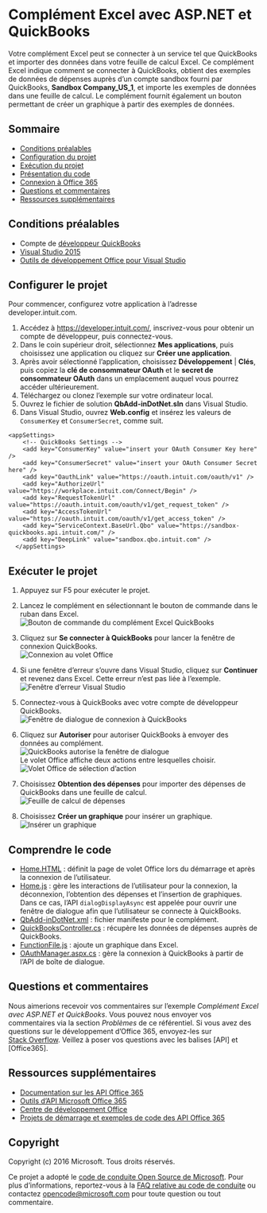 # <a name="excel-add-in-with-aspnet-and-quickbooks"></a>Complément Excel avec ASP.NET et QuickBooks

Votre complément Excel peut se connecter à un service tel que QuickBooks et importer des données dans votre feuille de calcul Excel. Ce complément Excel indique comment se connecter à QuickBooks, obtient des exemples de données de dépenses auprès d’un compte sandbox fourni par QuickBooks, **Sandbox Company_US_1**, et importe les exemples de données dans une feuille de calcul. Le complément fournit également un bouton permettant de créer un graphique à partir des exemples de données.

## <a name="table-of-contents"></a>Sommaire

* [Conditions préalables](#prerequisites)
* [Configuration du projet](#configure-the-project)
* [Exécution du projet](#run-the-project)
* [Présentation du code](#understand-the-code)
* [Connexion à Office 365](#connect-to-office-365)
* [Questions et commentaires](#questions-and-comments)
* [Ressources supplémentaires](#additional-resources)

## <a name="prerequisites"></a>Conditions préalables

* Compte de [développeur QuickBooks](https://developer.intuit.com/)
* [Visual Studio 2015](https://www.visualstudio.com/downloads/download-visual-studio-vs.aspx)
* [Outils de développement Office pour Visual Studio](https://www.visualstudio.com/en-us/features/office-tools-vs.aspx)

## <a name="configure-the-project"></a>Configurer le projet

Pour commencer, configurez votre application à l’adresse developer.intuit.com.

1. Accédez à https://developer.intuit.com/, inscrivez-vous pour obtenir un compte de développeur, puis connectez-vous.
2. Dans le coin supérieur droit, sélectionnez **Mes applications**, puis choisissez une application ou cliquez sur **Créer une application**. 
3. Après avoir sélectionné l’application, choisissez **Développement** | **Clés**, puis copiez la **clé de consommateur OAuth** et le **secret de consommateur OAuth** dans un emplacement auquel vous pourrez accéder ultérieurement.
4. Téléchargez ou clonez l’exemple sur votre ordinateur local.
5. Ouvrez le fichier de solution **QbAdd-inDotNet.sln** dans Visual Studio.
6. Dans Visual Studio, ouvrez **Web.config** et insérez les valeurs de `ConsumerKey` et `ConsumerSecret`, comme suit.

```
<appSettings>
    <!-- QuickBooks Settings -->
    <add key="ConsumerKey" value="insert your OAuth Consumer Key here" />
    <add key="ConsumerSecret" value="insert your OAuth Consumer Secret here" />
    <add key="OauthLink" value="https://oauth.intuit.com/oauth/v1" />
    <add key="AuthorizeUrl" value="https://workplace.intuit.com/Connect/Begin" />
    <add key="RequestTokenUrl" value="https://oauth.intuit.com/oauth/v1/get_request_token" />
    <add key="AccessTokenUrl" value="https://oauth.intuit.com/oauth/v1/get_access_token" />
    <add key="ServiceContext.BaseUrl.Qbo" value="https://sandbox-quickbooks.api.intuit.com/" />
    <add key="DeepLink" value="sandbox.qbo.intuit.com" />
  </appSettings>
```

## <a name="run-the-project"></a>Exécuter le projet

1. Appuyez sur F5 pour exécuter le projet.

2. Lancez le complément en sélectionnant le bouton de commande dans le ruban dans Excel.<br>![Bouton de commande du complément Excel QuickBooks](../readme-images/readme_command_image.PNG)  

3. Cliquez sur **Se connecter à QuickBooks** pour lancer la fenêtre de connexion QuickBooks.<br>![Connexion au volet Office](../readme-images/readme_image_taskpane.PNG)

4. Si une fenêtre d’erreur s’ouvre dans Visual Studio, cliquez sur **Continuer** et revenez dans Excel. Cette erreur n’est pas liée à l’exemple.<br>![Fenêtre d’erreur Visual Studio](../readme-images/readme_image_error.PNG)

5. Connectez-vous à QuickBooks avec votre compte de développeur QuickBooks.<br>![Fenêtre de dialogue de connexion à QuickBooks](../readme-images/readme_image_signin.PNG)

6. Cliquez sur **Autoriser** pour autoriser QuickBooks à envoyer des données au complément.<br>![QuickBooks autorise la fenêtre de dialogue](../readme-images/readme_image_authorize.PNG) <br> Le volet Office affiche deux actions entre lesquelles choisir. <br>![Volet Office de sélection d’action](../readme-images/readme_image_action.PNG)

8. Choisissez **Obtention des dépenses** pour importer des dépenses de QuickBooks dans une feuille de calcul. <br>![Feuille de calcul de dépenses](../readme-images/readme_image_expenses.PNG)

9. Choisissez **Créer un graphique** pour insérer un graphique. <br>![Insérer un graphique](../readme-images/readme_image_chart.PNG)

## <a name="understand-the-code"></a>Comprendre le code

* [Home.HTML](QbAdd-inDotNetWeb/Home.html) : définit la page de volet Office lors du démarrage et après la connexion de l’utilisateur.
* [Home.js](QbAdd-inDotNetWeb/Home.js) : gère les interactions de l’utilisateur pour la connexion, la déconnexion, l’obtention des dépenses et l’insertion de graphiques. Dans ce cas, l’API `dialogDisplayAsync` est appelée pour ouvrir une fenêtre de dialogue afin que l’utilisateur se connecte à QuickBooks.
* [QbAdd-inDotNet.xml](QbAdd-inDotNet/QbAdd-inDotNetManifest/QbAdd-inDotNet.xml) : fichier manifeste pour le complément. 
* [QuickBooksController.cs](QbAdd-inDotNetWeb/Controllers/QuickBooksController.cs) : récupère les données de dépenses auprès de QuickBooks.
* [FunctionFile.js](QbAdd-inDotNetWeb/Functions/FunctionFile.js) : ajoute un graphique dans Excel.
* [OAuthManager.aspx.cs](QbAdd-inDotNetWeb/OAuthManager.aspx.cs) : gère la connexion à QuickBooks à partir de l’API de boîte de dialogue.

## <a name="questions-and-comments"></a>Questions et commentaires

Nous aimerions recevoir vos commentaires sur l’exemple *Complément Excel avec ASP.NET et QuickBooks*. Vous pouvez nous envoyer vos commentaires via la section *Problèmes* de ce référentiel. Si vous avez des questions sur le développement d’Office 365, envoyez-les sur [Stack Overflow](http://stackoverflow.com/questions/tagged/Office365+API). Veillez à poser vos questions avec les balises [API] et [Office365].

## <a name="additional-resources"></a>Ressources supplémentaires

* [Documentation sur les API Office 365](http://msdn.microsoft.com/office/office365/howto/platform-development-overview)
* [Outils d’API Microsoft Office 365](https://visualstudiogallery.msdn.microsoft.com/a15b85e6-69a7-4fdf-adda-a38066bb5155)
* [Centre de développement Office](http://dev.office.com/)
* [Projets de démarrage et exemples de code des API Office 365](http://msdn.microsoft.com/en-us/office/office365/howto/starter-projects-and-code-samples)

## <a name="copyright"></a>Copyright
Copyright (c) 2016 Microsoft. Tous droits réservés.


Ce projet a adopté le [code de conduite Open Source de Microsoft](https://opensource.microsoft.com/codeofconduct/). Pour plus d’informations, reportez-vous à la [FAQ relative au code de conduite](https://opensource.microsoft.com/codeofconduct/faq/) ou contactez [opencode@microsoft.com](mailto:opencode@microsoft.com) pour toute question ou tout commentaire.
